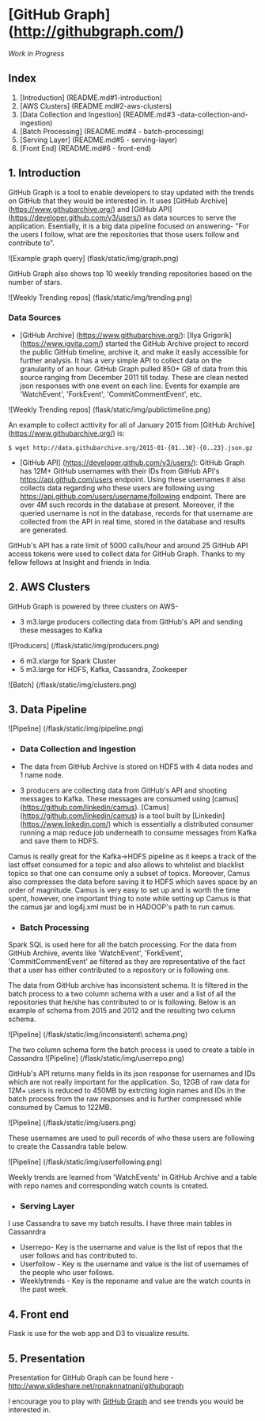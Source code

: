 # [GitHub Graph] (http://githubgraph.com/)
 
*Work in Progress*

## Index
1. [Introduction] (README.md#1-introduction)
2. [AWS Clusters] (README.md#2-aws-clusters)
3. [Data Collection and Ingestion] (README.md#3 -data-collection-and-ingestion)
4. [Batch Processing] (README.md#4 - batch-processing)
5. [Serving Layer] (README.md#5 - serving-layer)
6. [Front End] (README.md#6 - front-end)

## 1. Introduction
GitHub Graph is a tool to enable developers to stay updated with the trends on GitHub that they would be interested in. It uses [GitHub Archive] (https://www.githubarchive.org/) and [GitHub API] (https://developer.github.com/v3/users/) as data sources to serve the application. Esentially, it is a big data pipeline focused on answering- "For the users I follow, what are the repositories that those users follow and contribute to".

![Example graph query] (flask/static/img/graph.png)

GitHub Graph also shows top 10 weekly trending repositories based on the number of stars.

![Weekly Trending repos] (flask/static/img/trending.png)

### Data Sources
* [GitHub Archive] (https://www.githubarchive.org/): 
[Ilya Grigorik] (https://www.igvita.com/) started the GitHub Archive project to record the public GitHub timeline, archive it, and make it easily accessible for further analysis. It has a very simple API to collect data on the granularity of an hour. GitHub Graph pulled 850+ GB of data from this source ranging from December 2011 till today. These are clean nested json responses with one event on each line. Events for example are 'WatchEvent', 'ForkEvent', 'CommitCommentEvent', etc.

![Weekly Trending repos] (flask/static/img/publictimeline.png)

An example to collect acttivity for all of January 2015	from [GitHub Archive] (https://www.githubarchive.org/) is:

    $ wget http://data.githubarchive.org/2015-01-{01..30}-{0..23}.json.gz

* [GitHub API] (https://developer.github.com/v3/users/): 
GitHub Graph has 12M+ GitHub usernames with their IDs from GitHub API's https://api.github.com/users endpoint. Using these  usernames it also collects data regarding who these users are following using https://api.github.com/users/username/following endpoint. There are over 4M such records in the database at present. Moreover, if the queried username is not in the database, records for that username are collected from the API in real time, stored in the database and results are generated.

GitHub's API has a rate limit of 5000 calls/hour and around 25 GitHub API access tokens were used to collect data for GitHub Graph. Thanks to my fellow fellows at Insight and friends in India.

## 2. AWS Clusters 
GitHub Graph is powered by three clusters on AWS-
* 3 m3.large producers collecting data from GitHub's API and sending these messages to Kafka

![Producers] (/flask/static/img/producers.png)

* 6 m3.xlarge for Spark Cluster
* 5 m3.large for HDFS, Kafka, Cassandra, Zookeeper

![Batch] (/flask/static/img/clusters.png)

## 3. Data Pipeline

![Pipeline] (/flask/static/img/pipeline.png)

 * ### Data Collection and Ingestion 
  * The data from GitHub Archive is stored on HDFS with 4 data nodes and 1 name node. 
  
  * 3 producers are collecting data from GitHub's API and shooting messages to Kafka. These messages are consumed using [camus] (https://github.com/linkedin/camus). [Camus] (https://github.com/linkedin/camus) is a tool built by [Linkedin] (https://www.linkedin.com/) which is essentially a distributed consumer running a map reduce job underneath to consume messages from Kafka and save them to HDFS.
  
  Camus is really great for the Kafka->HDFS pipeline as it keeps a track of the last offset consumed for a topic and also allows to whitelist and blacklist topics so that one can consume only a subset of topics. Moreover, Camus also compresses the data before saving it to HDFS which saves space by an order of magnitude. Camus is very easy to set up and is worth the time spent, however, one important thing to note while setting up Camus is that the camus jar and log4j.xml must be in HADOOP's path to run camus. 

 * ### Batch Processing
  Spark SQL is used here for all the batch processing. For the data from GitHub Archive, events like 'WatchEvent', 'ForkEvent', 'CommitCommentEvent' ae filtered as they are representative of the fact that a user has either contributed to a repository or is following one. 

  The data from GitHub archive has inconsistent schema. It is filtered in the batch process to a two column schema with a user and a list of all the repositories that he/she has contributed to or is following. Below is an example of schema from 2015 and 2012 and the resulting two column schema.
  
![Pipeline] (/flask/static/img/inconsistent\ schema.png)

  The two column schema form the batch process is used to create a table in Cassandra
![Pipeline] (/flask/static/img/userrepo.png)
  
  GitHub's API returns many fields in its json response for usernames and IDs which are not really important for the application. So, 12GB of raw data for 12M+ users is reduced to 450MB by extrcting login names and IDs in the batch process from the raw responses and is further compressed while consumed by Camus to 122MB.
  
![Pipeline] (/flask/static/img/users.png)

  These usernames are used to pull records of who these users are following to create the Cassandra table below.
  
![Pipeline] (/flask/static/img/userfollowing.png)

  Weekly trends are learned from 'WatchEvents' in GitHub Archive and a table with repo names and corresponding watch counts is created.

 * ### Serving Layer
  I use Cassandra to save my batch results. I have three main tables in Cassanrdra
  * Userrepo- Key is the username and value is the list of repos that the user follows and has contributed to.
  * Userfollow - Key is the username and value is the list of usernames of the people who user follows.
  * Weeklytrends - Key is the reponame and value are the watch counts in the past week.

## 4. Front end
Flask is use for the web app and D3 to visualize results.

## 5. Presentation
Presentation for GitHub Graph can be found here - http://www.slideshare.net/ronaknnatnani/githubgraph

I encourage you to play with [GitHub Graph](http://githubgraph.com/) and see trends you would be interested in.



